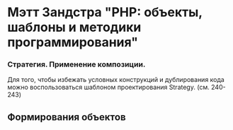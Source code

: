 # Мэтт Зандстра "PHP: объекты, шаблоны и методики программирования"

### Стратегия. Применение композиции.

Для того, чтобы избежать условных конструкций и дублирования кода можно воспользоваться шаблоном проектирования Strategy. (см. 240-243)

## Формирования объектов

